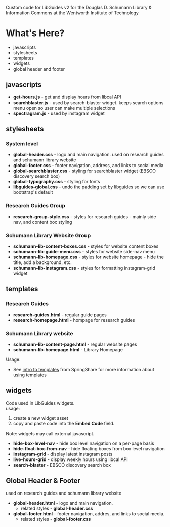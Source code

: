 Custom code for LibGuides v2 for the Douglas D. Schumann Library 
& Information Commons at the Wentworth Institute of Technology

# What's Here?
* javascripts
* stylesheets
* templates
* widgets
* global header and footer

## javascripts
* **get-hours.js** - get and display hours from libcal API
* **searchblaster.js** - used by search-blaster widget. keeps search options menu open so user can make multiple selections
* **spectragram.js** - used by instagram widget


## stylesheets
### System level
* **global-header.css** - logo and main navigation. used on research guides and schumann library website
* **global-footer.css** - footer navigation, address, and links to social media
* **global-searchblaster.css** - styling for searchblaster widget (EBSCO discovery search box)
* **global-typography.css** - styling for fonts
* **libguides-global.css** - undo the padding set by libguides so we can use bootstrap's default
### Research Guides Group
* **research-group-style.css** - styles for research guides - mainly side nav, and content box styling
### Schumann Library Website Group
* **schumann-lib-content-boxes.css** - styles for website content boxes
* **schumann-lib-guide-menu.css** - styles for website side-nav menu
* **schumann-lib-homepage.css** - styles for website homepage - hide the title, add a background, etc. 
* **schumann-lib-instagram.css** - styles for formatting instagram-grid widget


## templates 
### Research Guides
* **research-guides.html** - regular guide pages  
* **research-homepage.html** - hompage for research guides
### Schumann Library website
* **schumann-lib-content-page.html** - regular website pages  
* **schumann-lib-homepage.html** - Library Homepage


Usage:
* See [intro to templates](http://support.springshare.com/libguides/guidetemplates) from SpringShare for more information about using templates 


## widgets
Code used in LibGuides widgets.  
usage: 
1. create a new widget asset
2. copy and paste code into the **Embed Code** field.

Note: widgets may call external javascript. 

* **hide-box-level-nav** - hide box level navigation on a per-page basis
* **hide-float-box-from-nav** - hide floating boxes from box level navigation
* **instagram-grid** - display latest instagram posts
* **live-hours-grid** - display weekly hours using libcal API
* **search-blaster** - EBSCO discovery search box 

## Global Header & Footer
used on research guides and schumann library website
* **global-header.html** - logo and main navigation. 
  * related styles - **global-header.css**
* **global-footer.html** - footer navigation, addres, and links to social media.  
  * related styles - **global-footer.css** 

